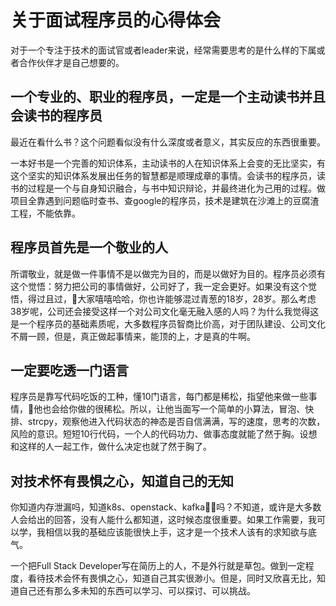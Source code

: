 # 关于面试程序员的心得体会
对于一个专注于技术的面试官或者leader来说，经常需要思考的是什么样的下属或者合作伙伴才是自己想要的。

## 一个专业的、职业的程序员，一定是一个主动读书并且会读书的程序员

最近在看什么书？这个问题看似没有什么深度或者意义，其实反应的东西很重要。

一本好书是一个完善的知识体系，主动读书的人在知识体系上会变的无比坚实，有这个坚实的知识体系发展出任务的智慧都是顺理成章的事情。会读书的程序员，读书的过程是一个与自身知识融合，与书中知识辩论，并最终进化为己用的过程。做项目全靠遇到问题临时查书、查google的程序员，技术是建筑在沙滩上的豆腐渣工程，不能依靠。

## 程序员首先是一个敬业的人
所谓敬业，就是做一件事情不是以做完为目的，而是以做好为目的。程序员必须有这个觉悟：努力把公司的事情做好，公司好了，我一定会更好。如果没有这个觉悟，得过且过，大家嘻嘻哈哈，你也许能够混过青葱的18岁，28岁。那么考虑38岁呢，公司还会接受这样一个对公司文化毫无融入感的人吗？为什么我觉得这是一个程序员的基础素质呢，大多数程序员智商比价高，对于团队建设、公司文化不屑一顾，但是，真正做起事情来，能顶的上，才是真的牛啊。

## 一定要吃透一门语言
程序员是靠写代码吃饭的工种，懂10门语言，每门都是稀松，指望他来做一些事情，他也会给你做的很稀松。所以，让他当面写一个简单的小算法，冒泡、快排、strcpy，观察他进入代码状态的神态是否自信满满，写的速度，思考的次数，风险的意识。短短10行代码，一个人的代码功力、做事态度就能了然于胸。设想和这样的人一起工作，做什么决定也就了然于胸了。

## 对技术怀有畏惧之心，知道自己的无知
你知道内存泄漏吗，知道k8s、openstack、kafka吗？不知道，或许是大多数人会给出的回答，没有人能什么都知道，这时候态度很重要。如果工作需要，我可以学，我相信以我的基础应该能很快上手，这才是一个技术人该有的求知欲与底气。

一个把Full Stack Developer写在简历上的人，不是外行就是草包。做到一定程度，看待技术会怀有畏惧之心，知道自己其实很渺小。但是，同时又欣喜无比，知道自己还有那么多未知的东西可以学习、可以探讨、可以挑战。

